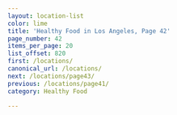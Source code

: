 ```yaml
---
layout: location-list
color: lime
title: 'Healthy Food in Los Angeles, Page 42'
page_number: 42
items_per_page: 20
list_offset: 820
first: /locations/
canonical_url: /locations/
next: /locations/page43/
previous: /locations/page41/
category: Healthy Food

---
```

